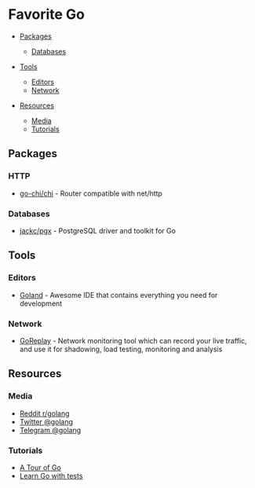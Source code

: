 # Favorite Go

- [Packages](#packages)
  - [Databases](#databases)

- [Tools](#tools)
  - [Editors](#editors)
  - [Network](#network)

- [Resources](#resources)
  - [Media](#media)
  - [Tutorials](#tutorials)

## Packages

### HTTP

* [go-chi/chi](https://github.com/go-chi/chi) - Router compatible with net/http

### Databases

* [jackc/pgx](https://github.com/jackc/pgx) - PostgreSQL driver and toolkit for Go

## Tools

### Editors

* [Goland](https://www.jetbrains.com/go) - Awesome IDE that contains everything you need for development

### Network

* [GoReplay](https://github.com/buger/goreplay) - Network monitoring tool which can record your live traffic, and use it for shadowing, load testing, monitoring and analysis

## Resources

### Media

 * [Reddit r/golang](https://www.reddit.com/r/golang)
 * [Twitter @golang](https://twitter.com/golang)
 * [Telegram @golang](https://t.me/golang)

### Tutorials

* [A Tour of Go](https://tour.golang.org)
* [Learn Go with tests](https://quii.gitbook.io/learn-go-with-tests)
